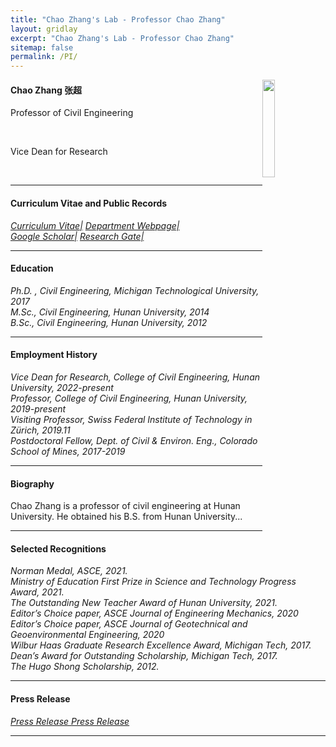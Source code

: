 ```yaml
---
title: "Chao Zhang's Lab - Professor Chao Zhang"
layout: gridlay
excerpt: "Chao Zhang's Lab - Professor Chao Zhang"
sitemap: false
permalink: /PI/
---
```

<img src="{{ site.url }}{{ site.baseurl }}/images/teampic/Chaozhang.jpg" class="img-responsive" width="20%" style="float: right" />

<h4> Chao Zhang 张超 </h4>
<p> Professor of Civil Engineering </p><br>
<p> Vice Dean for Research </p><br>
<hr />

<h4> Curriculum Vitae and Public Records </h4>
<i><a href="{{ site.url }}{{ site.baseurl }}/_data/CV_chaozhang.pdf">Curriculum Vitae|</a></i>
<i><a href="https://grzy.hnu.edu.cn/site/index/zhangchao">Department Webpage|</a></i><br>
<i><a href="https://scholar.google.com/citations?user=stT8_9MAAAAJ&hl=zh-CN">Google Scholar|</a></i>
<i><a href="https://www.researchgate.net/profile/Chao-Zhang-43">Research Gate|</a></i>
<hr />


<h4> Education </h4>
<i> Ph.D. , Civil Engineering, Michigan Technological University, 2017</i><br>
<i> M.Sc., Civil Engineering, Hunan University, 2014</i><br>
<i> B.Sc., Civil Engineering, Hunan University, 2012</i><br>
<hr />

<h4> ​Employment History </h4>
<i> Vice Dean for Research, College of Civil Engineering, Hunan University, 2022-present</i><br>
<i> Professor, College of Civil Engineering, Hunan University, 2019-present </i><br>
<i> Visiting Professor, Swiss Federal Institute of Technology in Zürich, 2019.11 </i><br>
<i> Postdoctoral Fellow, Dept. of Civil & Environ. Eng., Colorado School of Mines, 2017-2019 </i><br>
<hr />

<h4> Biography </h4>
Chao Zhang is a professor of civil engineering at Hunan University. He obtained his B.S. from Hunan University...
<hr />

<h4> Selected Recognitions </h4>
<i>Norman Medal, ASCE, 2021.</i><br>
<i>Ministry of Education First Prize in Science and Technology Progress Award, 2021.</i><br>
<i>The Outstanding New Teacher Award of Hunan University, 2021.</i><br>
<i>Editor’s Choice paper, ASCE Journal of Engineering Mechanics, 2020</i><br>
<i>Editor’s Choice paper, ASCE Journal of Geotechnical and Geoenvironmental Engineering, 2020</i><br>
<i>Wilbur Haas Graduate Research Excellence Award, Michigan Tech, 2017.</i><br>
<i>Dean’s Award for Outstanding Scholarship, Michigan Tech, 2017.</i><br>
<i>The Hugo Shong Scholarship, 2012.</i><br>
<hr />

<h4> ​Press Release </h4>
<i><a href="https://ce.hnu.edu.cn/info/1100/8531.htm"> ​Press Release </a></i>
<i><a href="https://ce.hnu.edu.cn/info/1100/8531.htm"> ​Press Release </a></i>

<hr />




